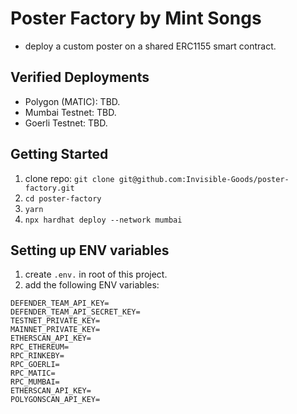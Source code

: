 # Poster Factory by Mint Songs

- deploy a custom poster on a shared ERC1155 smart contract.

## Verified Deployments

- Polygon (MATIC): TBD.
- Mumbai Testnet: TBD.
- Goerli Testnet: TBD.

## Getting Started

1. clone repo: `git clone git@github.com:Invisible-Goods/poster-factory.git`
2. `cd poster-factory`
3. `yarn`
4. `npx hardhat deploy --network mumbai`

## Setting up ENV variables

1. create `.env.` in root of this project.
2. add the following ENV variables:

```
DEFENDER_TEAM_API_KEY=
DEFENDER_TEAM_API_SECRET_KEY=
TESTNET_PRIVATE_KEY=
MAINNET_PRIVATE_KEY=
ETHERSCAN_API_KEY=
RPC_ETHEREUM=
RPC_RINKEBY=
RPC_GOERLI=
RPC_MATIC=
RPC_MUMBAI=
ETHERSCAN_API_KEY=
POLYGONSCAN_API_KEY=
```
